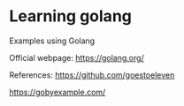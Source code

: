 # Learning golang

Examples using Golang

Official webpage: 
https://golang.org/

References: 
https://github.com/goestoeleven

https://gobyexample.com/